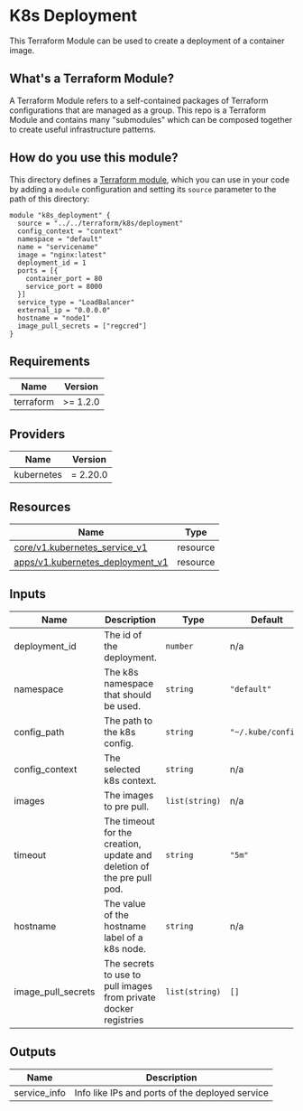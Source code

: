 # K8s Deployment

This Terraform Module can be used to create a deployment of a container image.

## What's a Terraform Module?

A Terraform Module refers to a self-contained packages of Terraform configurations that are managed as a group. This repo
is a Terraform Module and contains many "submodules" which can be composed together to create useful infrastructure patterns.

## How do you use this module?

This directory defines a [Terraform module](https://www.terraform.io/docs/modules/usage.html), which you can use in your
code by adding a `module` configuration and setting its `source` parameter to the path of this directory:

```hcl
module "k8s_deployment" {
  source = "../../terraform/k8s/deployment"
  config_context = "context"
  namespace = "default"
  name = "servicename"
  image = "nginx:latest"
  deployment_id = 1
  ports = [{
    container_port = 80
    service_port = 8000
  }]
  service_type = "LoadBalancer"
  external_ip = "0.0.0.0"
  hostname = "node1"
  image_pull_secrets = ["regcred"]
}
```

<!-- BEGIN_TF_DOCS -->
## Requirements

| Name       | Version   |
|------------|-----------|
| terraform  | \>= 1.2.0 |

## Providers

| Name       | Version  |
|------------|----------|
| kubernetes | = 2.20.0 |

## Resources

| Name                                                                                                                                 | Type     |
|--------------------------------------------------------------------------------------------------------------------------------------|----------|
| [core/v1.kubernetes_service_v1](https://registry.terraform.io/providers/hashicorp/kubernetes/latest/docs/resources/service_v1)       | resource |
| [apps/v1.kubernetes_deployment_v1](https://registry.terraform.io/providers/hashicorp/kubernetes/latest/docs/resources/deployment_v1) | resource |

## Inputs

| Name               | Description                                                            | Type           | Default            | Required |
|--------------------|------------------------------------------------------------------------|----------------|--------------------|:--------:|
| deployment_id      | The id of the deployment.                                              | `number`       | n/a                |   yes    |
| namespace          | The k8s namespace that should be used.                                 | `string`       | `"default"`        |    no    |
| config_path        | The path to the k8s config.                                            | `string`       | `"~/.kube/config"` |    no    |
| config_context     | The selected k8s context.                                              | `string`       | n/a                |   yes    |
| images             | The images to pre pull.                                                | `list(string)` | n/a                |   yes    |
| timeout            | The timeout for the creation, update and deletion of the pre pull pod. | `string`       | `"5m"`             |    no    |
| hostname           | The value of the hostname label of a k8s node.                         | `string`       | n/a                |    no    |
| image_pull_secrets | The secrets to use to pull images from private docker registries       | `list(string)` | `[]`               |    no    |

## Outputs

| Name         | Description                                     |
|--------------|-------------------------------------------------|
| service_info | Info like IPs and ports of the deployed service |

<!-- END_TF_DOCS -->
